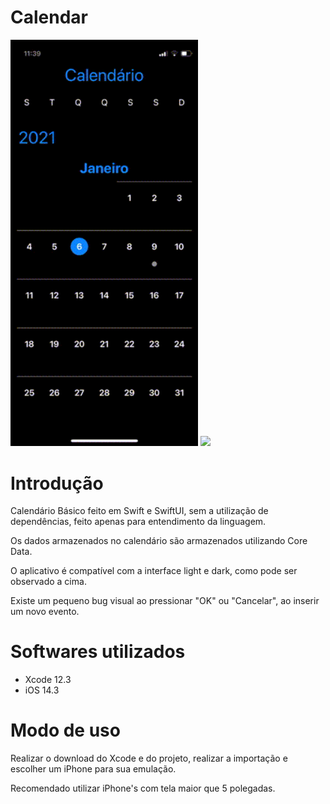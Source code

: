 # Calendar

<img src="https://github.com/matheusvalbert/Calendar/blob/main/dark.gif" width="300"/> <img src="https://github.com/matheusvalbert/Calendar/blob/main/light.gif" width="300"/>

# Introdução

Calendário Básico feito em Swift e SwiftUI, sem a utilização de dependências, feito apenas para entendimento da linguagem.

Os dados armazenados no calendário são armazenados utilizando Core Data.

O aplicativo é compatível com a interface light e dark, como pode ser observado a cima.

Existe um pequeno bug visual ao pressionar "OK" ou "Cancelar", ao inserir um novo evento.

# Softwares utilizados

- Xcode 12.3
- iOS 14.3

# Modo de uso

Realizar o download do Xcode e do projeto, realizar a importação e escolher um iPhone para sua emulação.

Recomendado utilizar iPhone's com tela maior que 5 polegadas.

